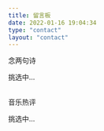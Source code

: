 ```yaml
---
title: 留言板
date: 2022-01-16 19:04:34
type: "contact"
layout: "contact"
---
```


<div class="poem-wrap">
  <div class="poem-border poem-left"></div>
  <div class="poem-border poem-right"></div>
    <h>念两句诗</h>
    <p id="poem">挑选中...</p>
    <p id="info">
  <script src="https://sdk.jinrishici.com/v2/browser/jinrishici.js" charset="utf-8"></script>
  <script type="text/javascript">
    jinrishici.load(function(result) {
      poem.innerHTML = result.data.content
      info.innerHTML = '【' + result.data.origin.dynasty + '】' + result.data.origin.author + '《' + result.data.origin.title + '》'
  });
  </script>
</div>
<br>
 <!-- 加入网易云音乐热门评论，实时更新 -->
        <div class="poem-wrap">
          <div class="poem-border poem-left"></div>
          <div class="poem-border poem-right"></div>
          <h>音乐热评</h>
          <p id="poem2">挑选中...</p>
          <p id="info2"></p>
        </div>
        <script>
          $.get("https://v1.hitokoto.cn?c=d&c=h&c=j", function (data, status) {
            if (status == 'success') {
              $('#poem2').html(data.hitokoto);
              if (data.from_who != null) {
                $('#info2').html(data.from_who + " · " + "《 " + data.from + " 》");
              } else {
                $('#info2').html(" “ " + data.from + " ” ");
              }
            } else {
              $('#poem2').html("获取出错啦");
            }
          });
        </script>
